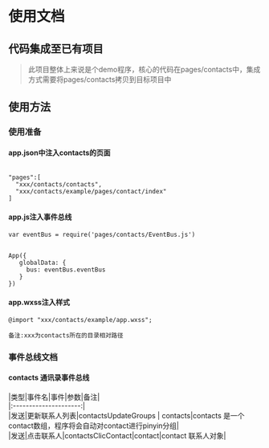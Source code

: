 # 使用文档
## 代码集成至已有项目
> 此项目整体上来说是个demo程序，核心的代码在pages/contacts中，集成方式需要将pages/contacts拷贝到目标项目中
## 使用方法
### 使用准备
#### app.json中注入contacts的页面
```

"pages":[
  "xxx/contacts/contacts",
  "xxx/contacts/example/pages/contact/index"
]
```
#### app.js注入事件总线
```
var eventBus = require('pages/contacts/EventBus.js') 


App({
   globalData: {
     bus: eventBus.eventBus
   }
})
```
#### app.wxss注入样式
```
@import "xxx/contacts/example/app.wxss";
```
`备注:xxx为contacts所在的目录相对路径`

### 事件总线文档

#### contacts 通讯录事件总线


|类型|事件名|事件|参数|备注|  
|:---------------------:|  
|发送|更新联系人列表|contactsUpdateGroups | contacts|contacts 是一个contact数组，程序将会自动对contact进行pinyin分组|  
|发送|点击联系人|contactsClicContact|contact|contact 联系人对象|  
  

